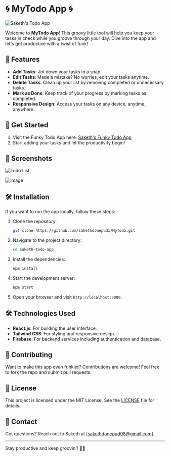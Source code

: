 # 🌀 MyTodo App 🌀

![Saketh's Todo App](https://sakethtodo.netlify.app/favicon.ico)

Welcome to **MyTodo App**! This groovy little tool will help you keep your tasks in check while you groove through your day. Dive into the app and let's get productive with a twist of funk!

## 🌟 Features

- **Add Tasks**: Jot down your tasks in a snap.
- **Edit Tasks**: Made a mistake? No worries, edit your tasks anytime.
- **Delete Tasks**: Clean up your list by removing completed or unnecessary tasks.
- **Mark as Done**: Keep track of your progress by marking tasks as completed.
- **Responsive Design**: Access your tasks on any device, anytime, anywhere.

## 🚀 Get Started

1. Visit the Funky Todo App here: [Saketh's Funky Todo App](https://sakethtodo.netlify.app/)
2. Start adding your tasks and let the productivity begin!

## 📸 Screenshots

![Todo List](https://github.com/sakethdonepudi/MyTodo/assets/94643857/78c00e41-d134-4297-ae80-428d92f61294)

![image](https://github.com/sakethdonepudi/MyTodo/assets/94643857/d44220f3-2390-4be6-8018-6b27b628ac45)

## 🛠️ Installation

If you want to run the app locally, follow these steps:

1. Clone the repository:
    ```bash
    git clone https://github.com/sakethdonepudi/MyTodo.git
    ```
2. Navigate to the project directory:
    ```bash
    cd saketh-todo-app
    ```
3. Install the dependencies:
    ```bash
    npm install
    ```
4. Start the development server:
    ```bash
    npm start
    ```
5. Open your browser and visit `http://localhost:3000`.

## 🛠️ Technologies Used

- **React.js**: For building the user interface.
- **Tailwind CSS**: For styling and responsive design.
- **Firebase**: For backend services including authentication and database.

## 🤝 Contributing

Want to make this app even funkier? Contributions are welcome! Feel free to fork the repo and submit pull requests.

## 📜 License

This project is licensed under the MIT License. See the [LICENSE](LICENSE) file for details.

## 💬 Contact

Got questions? Reach out to Saketh at [sakethdonepud08@gmail.com].

---

Stay productive and keep groovin'! 💃🕺
